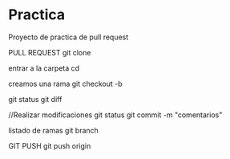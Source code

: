 # Practica
Proyecto de practica de pull request

PULL REQUEST
git clone <link del repo>

entrar a la carpeta
cd <name>

creamos una rama
git checkout -b <Fix-Readme> 

git status
git diff

//Realizar modificaciones
git status
git commit -m "comentarios"

listado de ramas
git branch

GIT PUSH
git push origin <name de rama creada>
